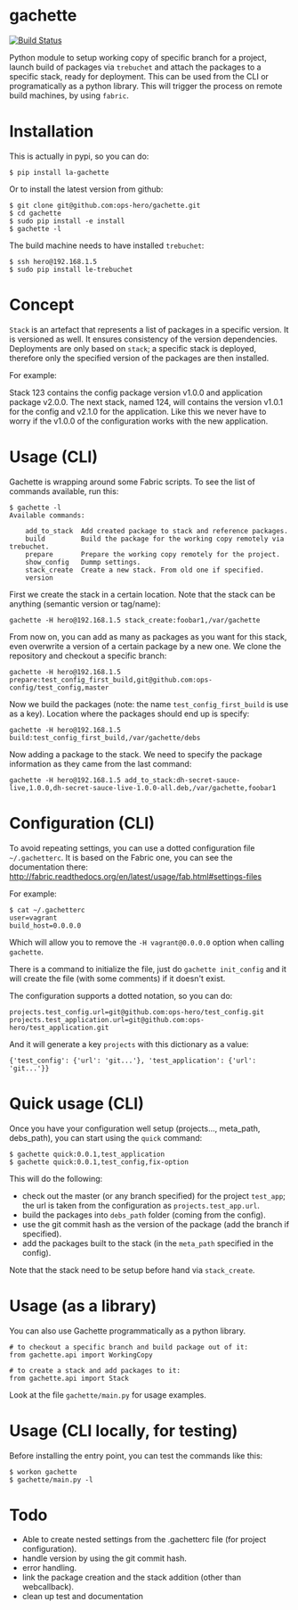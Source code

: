 gachette
========

[![Build Status](https://travis-ci.org/ops-hero/gachette.png?branch=master)](https://travis-ci.org/ops-hero/gachette)

Python module to setup working copy of specific branch for a project, launch build of packages via `trebuchet` and attach the packages to a specific stack, ready for deployment. This can be used from the CLI or programatically as a python library.
This will trigger the process on remote build machines, by using `fabric`.

Installation
============

This is actually in pypi, so you can do:

    $ pip install la-gachette

Or to install the latest version from github:

    $ git clone git@github.com:ops-hero/gachette.git
    $ cd gachette
    $ sudo pip install -e install
    $ gachette -l

The build machine needs to have installed `trebuchet`:

    $ ssh hero@192.168.1.5
    $ sudo pip install le-trebuchet

Concept
=======

`Stack` is an artefact that represents a list of packages in a specific version. It is versioned as well. It ensures
consistency of the version dependencies. Deployments are only based on `stack`; a specific stack is deployed, therefore
only the specified version of the packages are then installed. 

For example:

Stack 123 contains the config package version v1.0.0 and application package v2.0.0. The next stack, named 124, will
contains the version v1.0.1 for the config and v2.1.0 for the application. Like this we never have to worry if the v1.0.0
of the configuration works with the new application.


Usage (CLI)
===========
Gachette is wrapping around some Fabric scripts. To see the list of commands available, run this:

    $ gachette -l
    Available commands:

        add_to_stack  Add created package to stack and reference packages.
        build         Build the package for the working copy remotely via trebuchet.
        prepare       Prepare the working copy remotely for the project.
        show_config   Dummp settings.
        stack_create  Create a new stack. From old one if specified.
        version

First we create the stack in a certain location. Note that the stack can be anything (semantic version or tag/name):

    gachette -H hero@192.168.1.5 stack_create:foobar1,/var/gachette

From now on, you can add as many as packages as you want for this stack, even overwrite a version of a certain package
by a new one.
We clone the repository and checkout a specific branch:

    gachette -H hero@192.168.1.5 prepare:test_config_first_build,git@github.com:ops-config/test_config,master

Now we build the packages (note: the name `test_config_first_build` is use as a key). Location where the packages should end up is specify:

    gachette -H hero@192.168.1.5 build:test_config_first_build,/var/gachette/debs

Now adding a package to the stack. We need to specify the package information as they came from the last command:

    gachette -H hero@192.168.1.5 add_to_stack:dh-secret-sauce-live,1.0.0,dh-secret-sauce-live-1.0.0-all.deb,/var/gachette,foobar1


Configuration (CLI)
===================
To avoid repeating settings, you can use a dotted configuration file `~/.gachetterc`. It is based on the Fabric one, you can see
the documentation there: http://fabric.readthedocs.org/en/latest/usage/fab.html#settings-files

For example:

    $ cat ~/.gachetterc 
    user=vagrant
    build_host=0.0.0.0

Which will allow you to remove the `-H vagrant@0.0.0.0` option when calling `gachette`.

There is a command to initialize the file, just do `gachette init_config` and it will create the file (with some comments) if it doesn't exist.

The configuration supports a dotted notation, so you can do:

    projects.test_config.url=git@github.com:ops-hero/test_config.git
    projects.test_application.url=git@github.com:ops-hero/test_application.git

And it will generate a key `projects` with this dictionary as a value:

    {'test_config': {'url': 'git...'}, 'test_application': {'url': 'git...'}}



Quick usage (CLI)
=================
Once you have your configuration well setup (projects..., meta_path, debs_path), you can start using the `quick` command:

    $ gachette quick:0.0.1,test_application
    $ gachette quick:0.0.1,test_config,fix-option

This will do the following:
* check out the master (or any branch specified) for the project `test_app`; the url is taken from the configuration as `projects.test_app.url`.
* build the packages into `debs_path` folder (coming from the config).
* use the git commit hash as the version of the package (add the branch if specified).
* add the packages built to the stack (in the `meta_path` specified in the config).

Note that the stack need to be setup before hand via `stack_create`.


Usage (as a library)
====================
You can also use Gachette programmatically as a python library.

    # to checkout a specific branch and build package out of it:
    from gachette.api import WorkingCopy

    # to create a stack and add packages to it:
    from gachette.api import Stack

Look at the file `gachette/main.py` for usage examples.

Usage (CLI locally, for testing)
================================
Before installing the entry point, you can test the commands like this:

    $ workon gachette
    $ gachette/main.py -l

Todo
====
* Able to create nested settings from the .gachetterc file (for project configuration).
* handle version by using the git commit hash.
* error handling.
* link the package creation and the stack addition (other than webcallback).
* clean up test and documentation